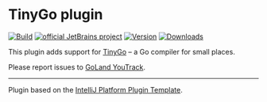 TinyGo plugin
===

[![Build](https://github.com/JetBrains/tinygo-plugin/workflows/Build/badge.svg)](https://github.com/JetBrains/tinygo-plugin/actions/workflows/build.yml)
[![official JetBrains project](https://jb.gg/badges/official.svg)](https://confluence.jetbrains.com/display/ALL/JetBrains+on+GitHub)
[![Version](https://img.shields.io/jetbrains/plugin/v/16915.svg)](https://plugins.jetbrains.com/plugin/16915)
[![Downloads](https://img.shields.io/jetbrains/plugin/d/16915.svg)](https://plugins.jetbrains.com/plugin/16915)

<!-- Plugin description -->
This plugin adds support for <a href="https://tinygo.org/">TinyGo</a> – a Go compiler for small places. 
<!-- Plugin description end -->

Please report issues to [GoLand YouTrack](https://youtrack.jetbrains.com/issues/GO).

---
Plugin based on the [IntelliJ Platform Plugin Template][template].

[template]: https://github.com/JetBrains/intellij-platform-plugin-template
